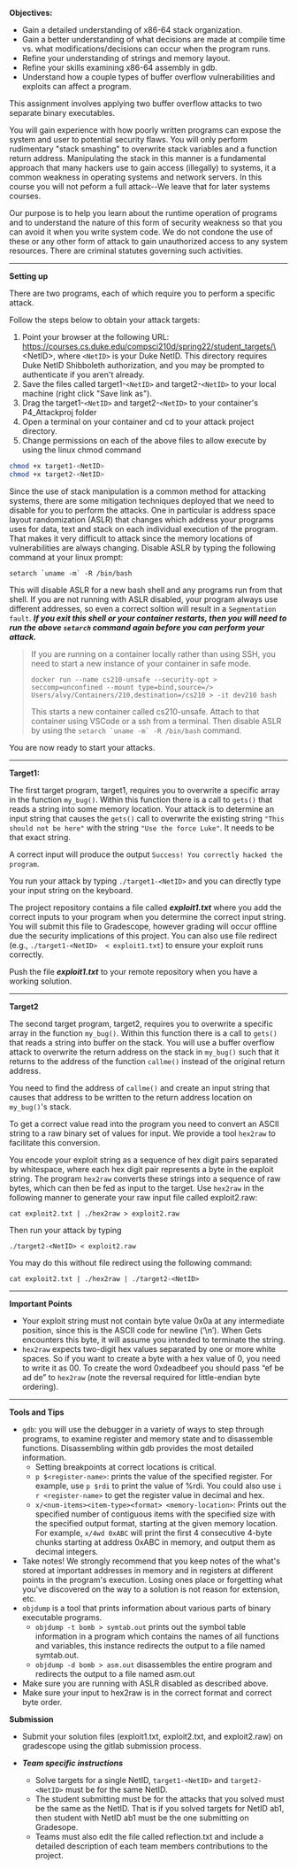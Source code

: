 **Objectives:**

- Gain a detailed understanding of x86-64 stack organization.
- Gain a better understanding of what decisions are made at compile time vs. what modifications/decisions can occur when the program runs.
- Refine your understanding of strings and memory layout.
- Refine your skills examining x86-64 assembly in gdb.
- Understand how a couple types of buffer overflow vulnerabilities and exploits can affect a program.

This assignment involves applying two buffer overflow attacks to two separate binary executables.

You will gain experience with how poorly written programs can expose the system and user to
potential security flaws.  You will only perform rudimentary "stack smashing" to overwrite stack variables and a function return address. Manipulating the stack in this manner is a fundamental
approach that many hackers use to gain access (illegally) to systems, it a common weakness in
operating systems and network servers.  In this course you will not peform a full attack--We leave that for later systems courses.

Our purpose is to help you learn about the runtime operation of programs and to understand the nature of this form of security weakness so that you can avoid it when you write system code. We do not condone the use of these or any other form of attack to gain unauthorized access to any system resources. There are criminal statutes governing such activities.

---

**Setting up**

There are two programs, each of which require you to perform a specific attack. 

Follow the steps below to obtain your attack
targets:
1. Point your browser at the following URL: https://courses.cs.duke.edu/compsci210d/spring22/student_targets/\<NetID\>, where ``<NetID>`` is your Duke NetID. This directory requires Duke NetID Shibboleth authorization, and you may be prompted to authenticate if you aren't already.
2. Save the files called target1-``<NetID>`` and target2-``<NetID>`` to your local machine (right click "Save link as").
3. Drag the target1-``<NetID>`` and target2-``<NetID>`` to your container's P4_Attackproj folder
4. Open a terminal on your container and cd to your attack project directory.
5. Change permissions on each of the above files to allow execute by using the linux chmod command
```bash
chmod +x target1-<NetID>
chmod +x target2-<NetID>
```

Since the use of stack manipulation is a common method for attacking systems, there are some
mitigation techniques deployed that we need to disable for you to perform the attacks.  One in particular is address space layout randomization (ASLR) that changes which address your programs uses for data, text and stack on each individual execution of the program.  That makes it very difficult to attack since the memory locations of vulnerabilities are always changing. Disable ASLR by typing the following command at your linux prompt:
```
setarch `uname -m` -R /bin/bash
```
This will disable ASLR for a new bash shell and any programs run from that shell.  If you are not running with ASLR disabled, your program always use different addresses, so even a correct soltion will result in a ``Segmentation fault``.  ***If you exit this shell or your container restarts, then you will need to run the above ``setarch`` command again before you can perform your attack.***

> If you are running on a container locally rather than using SSH, you need to start a new instance of your container in safe mode. 
> ```
> docker run --name cs210-unsafe --security-opt > seccomp=unconfined --mount type=bind,source=/> Users/alvy/Containers/210,destination=/cs210 > -it dev210 bash
> ```
> This starts a new container called cs210-unsafe.  Attach to that container using VSCode or a ssh from a terminal.  Then disable ASLR by using the ``setarch `uname -m` -R /bin/bash`` command.

You are now ready to start your attacks.

---

**Target1:**

The first target program, target1, requires you to overwrite a specific array in the function ``my_bug()``. Within this function there is a call to ``gets()`` that reads a string into some memory location.  Your attack is to determine an input string that causes the ``gets()`` call to overwrite the existing string `"This should not be here"` with the string ``"Use the force Luke"``. It needs to be that exact string.

A correct input will produce the output ``Success! You correctly hacked the program``.

You run your attack by typing ``./target1-<NetID>`` and you can directly type your input string on the keyboard.

The project repository contains a file called ***exploit1.txt*** where you add the correct inputs to your program when you determine the correct input string. You will submit this file to Gradescope, however grading will occur offline due the security implications of this project.  You can also use file redirect (e.g., ``./target1-<NetID>  < exploit1.txt``) to ensure your exploit runs correctly.

Push the file ***exploit1.txt*** to your remote repository when you have a working solution.

---

**Target2**

The second target program, target2, requires you to overwrite a specific array
in the function ``my_bug()``. Within this function there is a call to ``gets()``
that reads a string into buffer on the stack.  You will use a buffer overflow
attack to overwrite the return address on the stack in ``my_bug()`` such that it
returns to the address of the function ``callme()`` instead of the original
return address.  

You need to find the address of ``callme()`` and create an input string that causes that address to be written to the return address location on ``my_bug()``'s stack. 

To get a correct value read into the program you need to convert an ASCII string to a raw binary set of values for input.  We provide a tool ``hex2raw`` to facilitate this conversion.

You encode your exploit string as a sequence of hex digit pairs separated by whitespace, 
where each hex digit pair represents a byte in the exploit string. The program ``hex2raw`` converts these strings into a sequence of raw bytes, which can then be fed as input to the target.  Use ``hex2raw`` in the following manner to generate your raw input file called exploit2.raw:
```
cat exploit2.txt | ./hex2raw > exploit2.raw
```
Then run your attack by typing 
```
./target2-<NetID> < exploit2.raw
```
You may do this without file redirect using the following command:
```
cat exploit2.txt | ./hex2raw | ./target2-<NetID>
```

---

**Important Points**

- Your exploit string must not contain byte value 0x0a at any intermediate position, since this is the ASCII code for newline (‘\n’). When Gets encounters this byte, it will assume you intended to terminate the string.
- ``hex2raw`` expects two-digit hex values separated by one or more white spaces. So if you want to create a byte with a hex value of 0, you need to write it as 00. To create the word 0xdeadbeef you should pass “ef be ad de” to ``hex2raw`` (note the reversal required for little-endian byte ordering).

---

**Tools and Tips**
- ``gdb``: you will use the debugger in a variety of ways to step through programs, to examine register and memory state and to disassemble functions.  Disassembling within gdb provides the most detailed information. 
    - Setting breakpoints at correct locations is critical.
    - `p $<register-name>`: prints the value of the specified register. For example, use `p $rdi` to print the value of %rdi. You could also use `i r <register-name>` to get the register value in decimal and hex.
    - `x/<num-items><item-type><format> <memory-location>`: Prints out the specified number of contiguous items with the specified size with the specified output format, starting at the given memory location. For example, `x/4wd 0xABC` will print the first 4 consecutive 4-byte chunks starting at address 0xABC in memory, and output them as decimal integers.
- Take notes! We strongly recommend that you keep notes of the what's stored at important addresses in memory and in registers at different points in the program's execution.
Losing ones place or forgetting what you've discovered on the way to a solution is not reason for extension, etc.
- ``objdump`` is a tool that prints information about various parts of binary executable programs.
    - ``objdump -t bomb > symtab.out`` prints out the symbol table information in a program which contains the names of all functions and variables, this instance redirects the output to a file named symtab.out.
    - ``objdump -d bomb > asm.out`` disassembles the entire program and redirects the output to a file named asm.out
- Make sure you are running with ASLR disabled as described above.
- Make sure your input to hex2raw is in the correct format and correct byte order.


**Submission**

- Submit your solution files (exploit1.txt, exploit2.txt, and exploit2.raw) on gradescope using the gitlab submission process.

- ***Team specific instructions*** 
    - Solve targets for a single NetID, ``target1-<NetID>`` and ``target2-<NetID>`` must be for the same NetID.
    - The student submitting must be for the attacks that you solved must be the same as the NetID.  That is if you solved targets for NetID ab1, then student with NetID ab1 must be the one submitting on Gradesope.
    - Teams must also edit the file called reflection.txt and include a detailed description of each team members contributions to the project.
